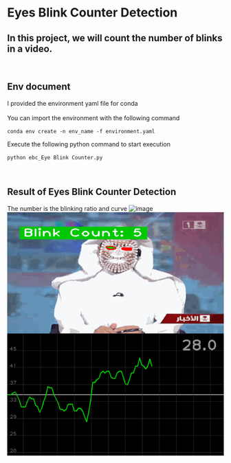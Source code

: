 
# Eyes Blink Counter Detection<br>

## In this project, we will count the number of blinks in a video. <br>
<br>

## Env document
I provided the environment yaml file for conda<br>
<br>
You can import the environment with the following command<br>
```
conda env create -n env_name -f environment.yaml
```
Execute the following python command to start execution<br>
```
python ebc_Eye Blink Counter.py
```
<br>

## Result of Eyes Blink Counter Detection
The number is the blinking ratio and curve
![image](./Readme_image/demo.gif)
![image](./Readme_image/demo_mesh.gif)